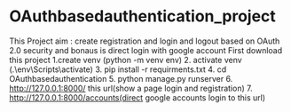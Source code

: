 # OAuthbasedauthentication_project
This Project aim : create registration and login and logout based on OAuth 2.0 security and bonaus is direct login with google account
First download this project
1.create venv (python -m venv env)
2. activate venv (.\env\Scripts\activate)
3. pip install -r requirments.txt
4. cd OAuthbasedauthentication
5. python manage.py runserver
6. http://127.0.0.1:8000/ this url(show a page login and registration)
7. http://127.0.0.1:8000/accounts(direct google accounts login to  this url) 
